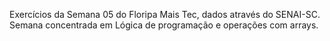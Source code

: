 Exercícios da Semana 05 do Floripa Mais Tec, dados através do SENAI-SC. 
Semana concentrada em Lógica de programação e operações com arrays.
